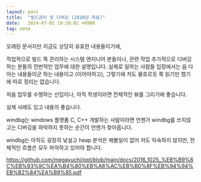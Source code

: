 ```yaml
---
layout: post
title:  "빌드관리 및 디버깅 (2010년 자료)"
date:   2024-07-01 19:26:01 +0900
tag: note
---
```


오래된 문서지만 지금도 상당히 유효한 내용들이기에,


직업적으로 빌드 쪽 관리하는 시스템 엔지니어 분들이나, 관련 작업 추가적으로 디버깅하는 분들의 전반적인 업무에 대한 설명입니다.
실제로 일하는 사람들 입장에서는 음 다 아는 내용들이군 하는 내용이고 (이어야하고), 그렇기에 저도 물흐르듯 쭉 읽기만 했기에 따로 정리는 없습니다.


처음 업무를 수행하는 신입이나, 아직 학생이라면 전체적인 뷰를 그리기에 좋습니다. 

실제 사례도 있고 내용이 좋습니다.


windbg는 windows 플랫폼 C, C++ 개발하는 사람이라면 언젠가 windbg를 쓰지않고는 디버깅을 파악하지 못하는 순간이 언젠가 찾아옵니다.

windbg는 아직도 굉장히 낯설고 heap 분석은 해볼일이 없어 저도 익숙하지 않지만, 전체적인 흐름은 모두 파악하고 있어야 합니다.


https://github.com/megayuchi/ppt/blob/main/docs/2016_1025_%EB%B9%8C%EB%93%9C%EA%B4%80%EB%A6%AC%EB%B0%8F%EB%94%94%EB%B2%84%EA%B9%85.pdf


